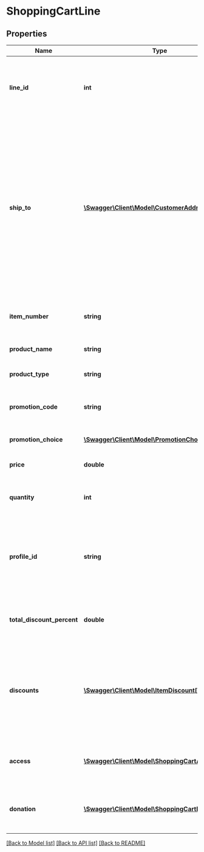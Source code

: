 # ShoppingCartLine

## Properties
Name | Type | Description | Notes
------------ | ------------- | ------------- | -------------
**line_id** | **int** | The identifier for the shopping cart line, unique within the cart. | [optional] 
**ship_to** | [**\Swagger\Client\Model\CustomerAddressKey**](CustomerAddressKey.md) | The ship-to for this order line.  (Optional.  The ship-to need not be identified until  the cart is converted to an order.  The line-level ship-to can default from the cart-level  ship-to when the cart is converted to an order.) | [optional] 
**item_number** | **string** | The item number identifying the product. | [optional] 
**product_name** | **string** | The name of the product. | [optional] 
**product_type** | **string** | The type of the product. | [optional] 
**promotion_code** | **string** | The promotion code applied to the item. | [optional] 
**promotion_choice** | [**\Swagger\Client\Model\PromotionChoice**](PromotionChoice.md) | The promotion choice. | [optional] 
**price** | **double** | The unit price for the item. | [optional] 
**quantity** | **int** | The quantity of this particular item. | [optional] 
**profile_id** | **string** | The unique identifier for the profile storing the question responses associated with this item. | [optional] 
**total_discount_percent** | **double** | The total percentage that the item&#39;s price has been discounted. | [optional] 
**discounts** | [**\Swagger\Client\Model\ItemDiscount[]**](ItemDiscount.md) | The discount source codes, indicating which discounts were applied to determine this item&#39;s price. | [optional] 
**access** | [**\Swagger\Client\Model\ShoppingCartAccessLine**](ShoppingCartAccessLine.md) | Information about an access (AMB) shopping cart line | [optional] 
**donation** | [**\Swagger\Client\Model\ShoppingCartDonationLine**](ShoppingCartDonationLine.md) | Information about a donation (DNT) shopping cart line | [optional] 

[[Back to Model list]](../README.md#documentation-for-models) [[Back to API list]](../README.md#documentation-for-api-endpoints) [[Back to README]](../README.md)



